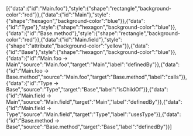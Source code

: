 [{"data":{"id":"Main.foo"},"style":{"shape":"rectangle","background-color":"red"}},{"data":{"id":"Main"},"style":{"shape":"hexagon","background-color":"blue"}},{"data":{"id":"Type"},"style":{"shape":"hexagon","background-color":"blue"}},{"data":{"id":"Base.method"},"style":{"shape":"rectangle","background-color":"red"}},{"data":{"id":"Main.field"},"style":{"shape":"attribute","background-color":"yellow"}},{"data":{"id":"Base"},"style":{"shape":"hexagon","background-color":"blue"}},{"data":{"id":"Main.foo -> Main","source":"Main.foo","target":"Main","label":"definedBy"}},{"data":{"id":"Main.foo -> Base.method","source":"Main.foo","target":"Base.method","label":"calls"}},{"data":{"id":"Type -> Base","source":"Type","target":"Base","label":"isChildOf"}},{"data":{"id":"Main.field -> Main","source":"Main.field","target":"Main","label":"definedBy"}},{"data":{"id":"Main.field -> Type","source":"Main.field","target":"Type","label":"usesType"}},{"data":{"id":"Base.method -> Base","source":"Base.method","target":"Base","label":"definedBy"}}]